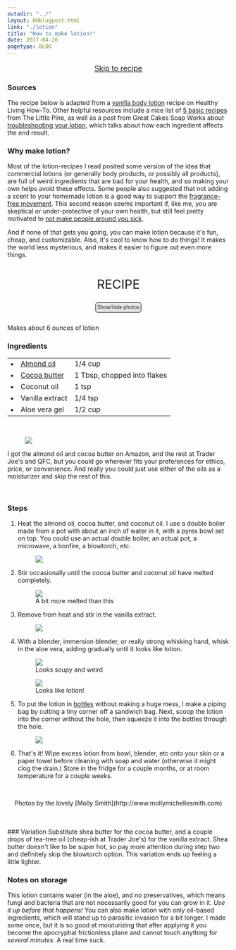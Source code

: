 ```yaml
---
outadir: "../"
layout: HHblogpost.html
link: "./lotion"
title: "How to make lotion!"
date: 2017-04-26
pagetype: BLOG
---
```

<p style="text-align:center;font-size:1.2em;"><a href="./#recipestart">Skip to recipe</a></p>

### Sources
The recipe below is adapted from a [vanilla body lotion](https://healthylivinghowto.com/healthy-homemade-lotion-recipe/) recipe on Healthy Living How-To. Other helpful resources include a nice list of [5 basic recipes](http://www.thelittlepine.com/easy-homemade-lotion-recipes/) from The Little Pine, as well as a post from Great Cakes Soap Works about [troubleshooting your lotion](http://www.greatcakessoapworks.com/handmade-soap-blog/index.php/making-lotion-troubleshooting-your-recipe/), which talks about how each ingredient affects the end result.

### Why make lotion?
Most of the lotion-recipes I read posited some version of the idea that commercial lotions (or generally body products, or possibly all products), are full of weird ingredients that are bad for your health, and so making your own helps avoid these effects. Some people also suggested that not adding a scent to your homemade lotion is a good way to support the [fragrance-free movement](http://thinkbeforeyoustink.com/whygofragrancefree.html). This second reason seems important if, like me, you are skeptical or under-protective of your own health, but still feel pretty motivated to [not make people around you sick](http://www.brownstargirl.org/blog/fragrance-free-femme-of-colour-realness-draft-15).

And if none of that gets you going, you can make lotion because it's fun, cheap, and customizable. Also, it's cool to know how to do things! It makes the world less mysterious, and makes it easier to figure out even more things.


<div class="center bottombar padding-16"></div>

<p id="recipestart" style="width:100%;font-size:2em;font-style:bold;text-align:center;margin-top:1.5em;">RECIPE</p>
<p style="text-align:center;"><span style="cursor:pointer;font-size:0.8em;padding:0.3em;background-color:#e8e8e8;border:1px solid black;border-radius:5px;" onclick="$('figure').fadeToggle();">Show/hide photos</span></p>
<br/>
Makes about 6 ounces of lotion

### Ingredients
<table>
<ul>
	<tr>
	<td><li><span><a href="https://www.amazon.com/gp/product/B0019LVFSU/">Almond oil</a></span></li></td>
	<td>1/4 cup</td>
	</tr>
	<tr>
	<td><li><span><a href="https://www.amazon.com/gp/product/B008KPO2MY/">Cocoa butter</a></span></li></td>
	<td>1 Tbsp, chopped into flakes</td>
	</tr>
	<tr>
	<td><li><span>Coconut oil</span></li></td>
	<td>1 tsp</td>
	</tr>
	<tr>
	<td><li><span>Vanilla extract</span></li></td>
	<td>1/4 tsp</td>
	</tr>
	<tr>
	<td><li><span>Aloe vera gel</span></li></td>
	<td>1/2 cup</td>
	</tr>
	</ul>
</table>
<br/>

<figure><img src="./images/ingredients.jpg"><figcaption></figcaption></figure>

I got the almond oil and cocoa butter on Amazon, and the rest at Trader Joe's and QFC, but you could go wherever fits your preferences for ethics, price, or convenience. And really you could just use either of the oils as a moisturizer and skip the rest of this.

<br/>

### Steps
1. Heat the almond oil, cocoa butter, and coconut oil. I use a double boiler made from a pot with about an inch of water in it, with a pyrex bowl set on top. You could use an actual double boiler, an actual pot, a microwave, a bonfire, a blowtorch, etc.<figure><img src="./images/unmelted.jpg"><figcaption></figcaption></figure>

2. Stir occasionally until the cocoa butter and coconut oil have melted completely.<figure><img src="./images/melted.jpg"><figcaption>A bit more melted than this</figcaption></figure>

3. Remove from heat and stir in the vanilla extract.<figure><img src="./images/vanilla.jpg"><figcaption></figcaption></figure>

4. With a blender, immersion blender, or really strong whisking hand, whisk in the aloe vera, adding gradually until it looks like lotion.<figure><img src="./images/aloe1.jpg"><figcaption>Looks soupy and weird</figcaption></figure><figure><img src="./images/aloe2.jpg"><figcaption>Looks like lotion!</figcaption></figure>

5. To put the lotion in [bottles](https://www.amazon.com/gp/product/B01MFG07H4/) without making a huge mess, I make a piping bag by cutting a tiny corner off a sandwich bag. Next, scoop the lotion into the corner without the hole, then squeeze it into the bottles through the hole.<figure><img src="./images/dispensing.jpg"><figcaption></figcaption></figure>

6. That's it! Wipe excess lotion from bowl, blender, etc onto your skin or a paper towel before cleaning with soap and water (otherwise it might clog the drain.) Store in the fridge for a couple months, or at room temperature for a couple weeks.

<br/>
<p style="text-align:center;">Photos by the lovely [Molly Smith](http://www.mollymichellesmith.com)</p><br/>
<br/>
### Variation
Substitute shea butter for the cocoa butter, and a couple drops of tea-tree oil (cheap-ish at Trader Joe's) for the vanilla extract. Shea butter doesn't like to be super hot, so pay more attention during step two and definitely skip the blowtorch option. This variation ends up feeling a little lighter.

### Notes on storage
This lotion contains water (in the aloe), and no preservatives, which means fungi and bacteria that are not necessarily good for you can grow in it. *Use it up before that happens!* You can also make lotion with only oil-based ingredients, which will stand up to parasitic invasion for a bit longer. I made some once, but it is so good at moisturizing that after applying it you become the apocryphal frictionless plane and cannot touch anything for *several minutes*. A real time suck.

















